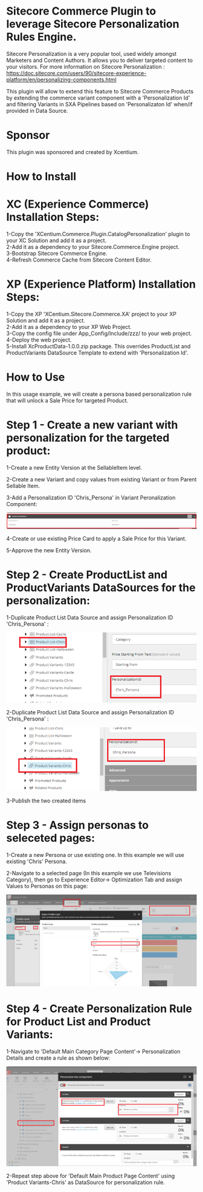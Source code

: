 Sitecore Commerce Plugin to leverage Sitecore Personalization Rules Engine.
======================================
Sitecore Personalization is a very popular tool, used widely amongst Marketers and Content Authors. It allows you to deliver targeted content to your visitors. 
For more information on Sitecore Personalization : https://doc.sitecore.com/users/90/sitecore-experience-platform/en/personalizing-components.html

This plugin will allow to extend this feature to Sitecore Commerce Products by extending the commerce variant component with a 'Personalization Id' and filtering Variants in SXA Pipelines based on 'Personalizaton Id' when/if provided in Data Source.

Sponsor
=======
This plugin was sponsored and created by Xcentium.


How to Install
==============

XC (Experience Commerce) Installation Steps:
============================================

1-Copy the 'XCentium.Commerce.Plugin.CatalogPersonalization' plugin to your XC Solution and add it as a project.  
2-Add it as a dependency to your Sitecore.Commerce.Engine project.  
3-Bootstrap Sitecore Commerce Engine.  
4-Refresh Commerce Cache from Sitecore Content Editor.

XP (Experience Platform) Installation Steps:
============================================

1-Copy the XP 'XCentium.Sitecore.Commerce.XA' project to your XP Solution and add it as a project.  
2-Add it as a dependency to your XP Web Project.  
3-Copy the config file under App_Config/Include/zzz/ to your web project.  
4-Deploy the web project.  
5-Install XcProductData-1.0.0.zip package. This overrides ProductList and ProductVariants DataSource Template to extend with 'Personalization Id'.

How to Use
==============
In this usage example, we will create a persona based personalization rule that will unlock a Sale Price for targeted Product.

Step 1 - Create a new variant with personalization for the targeted product:
============================================================================
1-Create a new Entity Version at the SellableItem level.  

2-Create a new Variant and copy values from existing Variant or from Parent Sellable Item.  

3-Add a Personalization ID 'Chris_Persona' in Variant Peronalization Component: 

![alt text](https://github.com/XCentium/Leveraging-Sitecore-Personalization-Rules-in-Sitecore-Commerce/blob/master/Images/VariationPersonalization.png)  

4-Create or use existing Price Card to apply a Sale Price for this Variant.  

5-Approve the new Entity Version.

Step 2 - Create ProductList and ProductVariants DataSources for the personalization:
===================================================================================

1-Duplicate Product List Data Source and assign Personalization ID 'Chris_Persona' :

![alt text](https://github.com/XCentium/Leveraging-Sitecore-Personalization-Rules-in-Sitecore-Commerce/blob/master/Images/ProductListDuplicate.png) 

2-Duplicate Product List Data Source and assign Personalization ID 'Chris_Persona' :

![alt text](https://github.com/XCentium/Leveraging-Sitecore-Personalization-Rules-in-Sitecore-Commerce/blob/master/Images/ProductVariantsDuplicate.png) 

3-Publish the two created items

Step 3 - Assign personas to seleceted pages:
============================================

1-Create a new Persona or use existing one. In this example we will use existing 'Chris' Persona.  

2-Navigate to a selected page (In this example we use Televisions Category), then go to Experience Editor-> Optimization Tab and assign Values to Personas on this page:  

![alt text](https://github.com/XCentium/Leveraging-Sitecore-Personalization-Rules-in-Sitecore-Commerce/blob/master/Images/AssignPersona.png)  

Step 4 - Create Personalization Rule for Product List and Product Variants:
===========================================================================

1-Navigate to 'Default Main Category Page Content'-> Personalization Details and create a rule as shown below:  

![alt text](https://github.com/XCentium/Leveraging-Sitecore-Personalization-Rules-in-Sitecore-Commerce/blob/master/Images/CreatePersonalizationRule.png)

2-Repeat step above for 'Default Main Product Page Content' using 'Product Variants-Chris' as DataSource for personalization rule.



